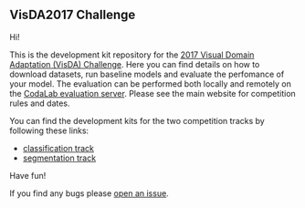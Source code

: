 ## VisDA2017 Challenge

Hi!

This is the development kit repository for the [2017 Visual Domain Adaptation (VisDA) Challenge](http://ai.bu.edu/visda-2017/). Here you can find details on how to download datasets, run baseline models and evaluate the perfomance of your model. The evaluation can be performed both locally and remotely on the [CodaLab evaluation server](https://competitions.codalab.org/). Please see the main website for competition rules and dates.

You can find the development kits for the two competition tracks by following these links:
- [classification track](classification)
- [segmentation track](segmentation) 

Have fun!

If you find any bugs please [open an issue](https://github.com/MInner/taskcv-2017-public/issues).
